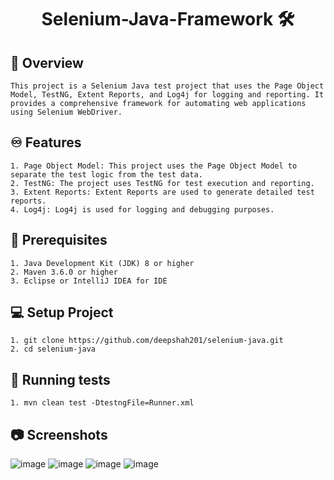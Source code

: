 <h1 align="center"> Selenium-Java-Framework 🛠️</h1>

## 📗 Overview
```
This project is a Selenium Java test project that uses the Page Object Model, TestNG, Extent Reports, and Log4j for logging and reporting. It provides a comprehensive framework for automating web applications using Selenium WebDriver.

```

## ♾ Features
```
1. Page Object Model: This project uses the Page Object Model to separate the test logic from the test data.
2. TestNG: The project uses TestNG for test execution and reporting.
3. Extent Reports: Extent Reports are used to generate detailed test reports.
4. Log4j: Log4j is used for logging and debugging purposes.
```

## 🔨 Prerequisites
```
1. Java Development Kit (JDK) 8 or higher
2. Maven 3.6.0 or higher
3. Eclipse or IntelliJ IDEA for IDE
```

## 💻 Setup Project
```
1. git clone https://github.com/deepshah201/selenium-java.git
2. cd selenium-java
```

## 🚀 Running tests
```
1. mvn clean test -DtestngFile=Runner.xml
```

## 📷 Screenshots
![image](https://github.com/deepshah201/selenium-java/assets/84764353/72b6e399-004e-44db-aa93-11936a694d5f)
![image](https://github.com/deepshah201/selenium-java/assets/84764353/8857aeb8-61a9-4d44-b29c-77cb033e024f)
![image](https://github.com/deepshah201/selenium-java/assets/84764353/e799ed5f-c2e8-4a47-9b41-f891930db8fc)
![image](https://github.com/deepshah201/selenium-java/assets/84764353/de4ffd6e-0e53-4457-82c2-b2ba3ef606ca)



